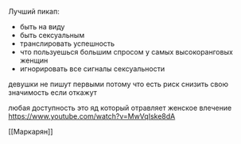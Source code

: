 Лучший пикап:
* быть на виду
* быть сексуальным
* транслировать успешность
* что пользуешься большим спросом у самых высокоранговых женщин
* игнорировать все сигналы сексуальности


девушки не пишут первыми потому что есть риск снизить свою значимость если откажут

любая доступность это яд который отравляет женское влечение
https://www.youtube.com/watch?v=MwVqIske8dA

[[Маркарян]]